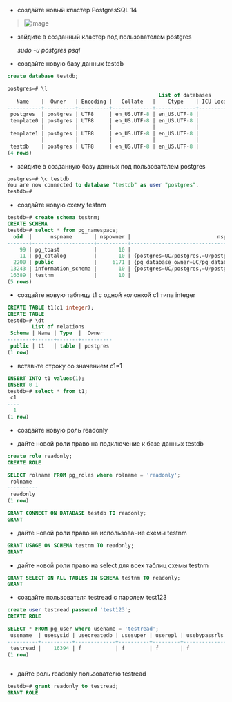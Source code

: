 * создайте новый кластер PostgresSQL 14
  
>![image](https://github.com/VyacheslavIT/postgre/assets/136000255/8a1ff850-efb8-4d33-b188-77236f5280d4)

* зайдите в созданный кластер под пользователем postgres
  
  *sudo -u postgres psql*
  
*   создайте новую базу данных testdb

``` sql
create database testdb;
```


```sql
postgres=# \l
                                                 List of databases
   Name    |  Owner   | Encoding |   Collate   |    Ctype    | ICU Locale | Locale Provider |   Access privileges   
-----------+----------+----------+-------------+-------------+------------+-----------------+-----------------------
 postgres  | postgres | UTF8     | en_US.UTF-8 | en_US.UTF-8 |            | libc            | 
 template0 | postgres | UTF8     | en_US.UTF-8 | en_US.UTF-8 |            | libc            | =c/postgres          +
           |          |          |             |             |            |                 | postgres=CTc/postgres
 template1 | postgres | UTF8     | en_US.UTF-8 | en_US.UTF-8 |            | libc            | =c/postgres          +
           |          |          |             |             |            |                 | postgres=CTc/postgres
 testdb    | postgres | UTF8     | en_US.UTF-8 | en_US.UTF-8 |            | libc            | 
(4 rows)
```

* зайдите в созданную базу данных под пользователем postgres
  
```sql
postgres=# \c testdb
You are now connected to database "testdb" as user "postgres".
testdb=# 
``` 

* создайте новую схему testnm
  
```sql
testdb=# create schema testnm;
CREATE SCHEMA
testdb=# select * from pg_namespace;
  oid  |      nspname       | nspowner |                            nspacl                             
-------+--------------------+----------+---------------------------------------------------------------
    99 | pg_toast           |       10 | 
    11 | pg_catalog         |       10 | {postgres=UC/postgres,=U/postgres}
  2200 | public             |     6171 | {pg_database_owner=UC/pg_database_owner,=U/pg_database_owner}
 13243 | information_schema |       10 | {postgres=UC/postgres,=U/postgres}
 16389 | testnm             |       10 | 
(5 rows)
```

* создайте новую таблицу t1 с одной колонкой c1 типа integer
```sql
CREATE TABLE t1(c1 integer);
CREATE TABLE
testdb=# \dt
        List of relations
 Schema | Name | Type  |  Owner   
--------+------+-------+----------
 public | t1   | table | postgres
(1 row)
```
* вставьте строку со значением c1=1
  
```sql
INSERT INTO t1 values(1);
INSERT 0 1
testdb=# select * from t1;
 c1 
----
  1
(1 row)
```
* создайте новую роль readonly

* дайте новой роли право на подключение к базе данных testdb
  
```sql
create role readonly;
CREATE ROLE

SELECT rolname FROM pg_roles where rolname = 'readonly';
 rolname  
----------
 readonly
(1 row)

```

```sql
GRANT CONNECT ON DATABASE testdb TO readonly;
GRANT
```
* дайте новой роли право на использование схемы testnm
  
```sql  
GRANT USAGE ON SCHEMA testnm TO readonly;
GRANT
```

* дайте новой роли право на select для всех таблиц схемы testnm

```sql
GRANT SELECT ON ALL TABLES IN SCHEMA testnm TO readonly;
GRANT
```
* создайте пользователя testread с паролем test123

```sql
create user testread password 'test123';
CREATE ROLE

SELECT * FROM pg_user where usename = 'testread';
 usename  | usesysid | usecreatedb | usesuper | userepl | usebypassrls |  passwd  | valuntil | useconfig 
----------+----------+-------------+----------+---------+--------------+----------+----------+-----------
 testread |    16394 | f           | f        | f       | f            | ******** |          | 
(1 row)



``` 
  
* дайте роль readonly пользователю testread
  
```sql
testdb=# grant readonly to testread;
GRANT ROLE
```

